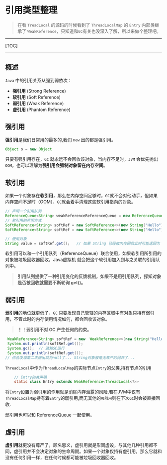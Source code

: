 # 引用类型整理

> 在看 `TreadLocal` 的源码的时候看到了 `ThreadLocalMap` 的 `Entry` 内部类继承了 `WeakReference`，只知道和`GC`有关也没深入了解，所以来做个整理吧。

---

[TOC]

---



## 概述

`Java` 中的引用关系从强到弱依次：

- **强引用**  (Strong Reference)
- **软引用**  (Soft Reference)
- **弱引用**  (Weak Reference)
- **虚引用**  (Phantom Reference)



## 强引用

**强引用**是我们日常用的最多的,我们 `new` 出的都是强引用。

```  java
Object o = new Object
```

只要有强引用存在，`GC` 就永远不会回收该对象，当内存不足时，`JVM` 会优先抛出 `OOM`，也可以理解为**强引用会强制对象留在内存空间**。





## 软引用

如果一个对象存在**软引用**，那么在内存空间足够时，`GC`就不会对他动手，但如果内存空间不足时（OOM），`GC`就会着手清理这些软引用指向的对象。

```java
// 声明一个引用队列
ReferenceQueue<String> weakReferenceReferenceQueue = new ReferenceQueue<>();
// 软引用的声明方式
SoftReference<String> softRef = new SoftReference<>(new String("Hello")); 
SoftReference<String> softRef = new SoftReference<>(new String("Hello"),weakReferenceReferenceQueue); 

// 使用对象
String value = softRef.get();  	// 如果 String 已经被内存回收此时可能返回为 null。
```

软引用可以和一个引用队列（ReferenceQueue）联合使用，如果软引用所引用的对象被垃圾回收器回收，Java虚拟机 就会把这个软引用加入到与之关联的引用队列中。

> **引用队列提供了一种引用变化的反馈机制，如果不是用引用队列，探知对象是否被回收就需要不断轮询 get()。**







## 弱引用

**弱引用**的地位就更低了，`GC` 只要发现自己管辖的内存区域中有对象只持有弱引用，不管此时的内存使用情况如何，都会回收该对象。

> **！！弱引用不对 GC 产生任何的约束。**

```java
 WeakReference<String> softRef = new  WeakReference<>(new String("Hello"));
 System.out.println(softRef.get());
 System.gc();  // 通知GC运行
 System.out.println(softRef.get());
// 你会发现第二次输出就为null了... String对象被毫无尊严的抛弃了...
```

`ThreadLocal`中作为`ThreadLocalMap`的实际节点`Entry`的父类,持有节点的引用

```java
	// Entry的类声明
	static class Entry extends WeakReference<ThreadLocal<?>>
```
将`Entry`设置为弱引用的作用就是消除内存泄露的风险,若在JVM中仅有`ThreadLocalMap`持有着`Entry`的弱引用,而无其他的`强引用`则在下次`GC`时会被直接回收.

弱引用也可以和 ReferenceQueue 一起使用。





## 虚引用

**虚引用**就更没有尊严了，顾名思义，虚引用就是形同虚设，与其他几种引用都不同，虚引用并不会决定对象的生命周期。如果一个对象仅持有虚引用，那么它就和没有任何引用一样，在任何时候都可能被垃圾回收器回收。